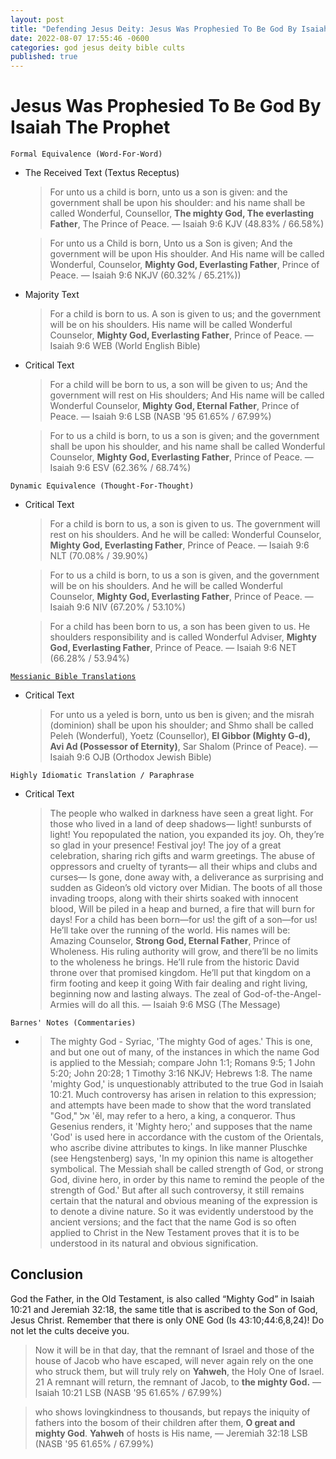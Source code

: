 ```yaml
---
layout: post
title: "Defending Jesus Deity: Jesus Was Prophesied To Be God By Isaiah The Prophet ✝️"
date: 2022-08-07 17:55:46 -0600
categories: god jesus deity bible cults
published: true
---
```


# Jesus Was Prophesied To Be God By Isaiah The Prophet

`Formal Equivalence (Word-For-Word)`
- The Received Text (Textus Receptus)

    > For unto us a child is born, unto us a son is given: and the government shall be upon his shoulder: and his name shall be called Wonderful, Counsellor, **The mighty God, The everlasting Father**, The Prince of Peace. &mdash; Isaiah 9:6 KJV (48.83% / 66.58%)

    > For unto us a Child is born, Unto us a Son is given; And the government will be upon His shoulder. And His name will be called Wonderful, Counselor, **Mighty God, Everlasting Father**, Prince of Peace. &mdash; Isaiah 9:6 NKJV (60.32% / 65.21%))

- Majority Text

    > For a child is born to us. A son is given to us; and the government will be on his shoulders. His name will be called Wonderful Counselor, **Mighty God, Everlasting Father**, Prince of Peace. &mdash; Isaiah 9:6 WEB (World English Bible)

- Critical Text

    > For a child will be born to us, a son will be given to us;
    And the government will rest on His shoulders;
    And His name will be called Wonderful Counselor, **Mighty God,
    Eternal Father**, Prince of Peace. &mdash; Isaiah 9:6 LSB (NASB '95 61.65% / 67.99%)

    > For to us a child is born, to us a son is given; and the government shall be upon his shoulder, and his name shall be called Wonderful Counselor, **Mighty God, Everlasting Father**, Prince of Peace. &mdash; Isaiah 9:6 ESV (62.36% / 68.74%)

`Dynamic Equivalence (Thought-For-Thought)`
- Critical Text
    > For a child is born to us, a son is given to us. The government will rest on his shoulders. And he will be called: Wonderful Counselor, **Mighty God, Everlasting Father**, Prince of Peace. &mdash; Isaiah 9:6 NLT (70.08% / 39.90%)

    > For to us a child is born, to us a son is given, and the government will be on his shoulders. And he will be called Wonderful Counselor, **Mighty God, Everlasting Father**, Prince of Peace. &mdash; Isaiah 9:6 NIV (67.20% / 53.10%)

    > For a child has been born to us, a son has been given to us. He shoulders responsibility and is called Wonderful Adviser, **Mighty God, Everlasting Father**, Prince of Peace. &mdash; Isaiah 9:6 NET (66.28% / 53.94%)

<!-- - NET Bible Translator Notes
    
    > e. Isaiah 9:6 NET tn גִּבּוֹר (gibbor) is probably an attributive adjective (“mighty God”), though one might translate “God is a warrior” or “God is mighty.” Scholars have interpreted this title in two ways. A number of them have argued that the title portrays the king as God’s representative on the battlefield, whom God empowers in a supernatural way (see J. H. Hayes and S. A. Irvine, Isaiah, 181-82). They contend that this sense seems more likely in the original context of the prophecy. They would suggest that having read the NT, we might in retrospect interpret this title as indicating the coming king’s deity, but it is unlikely that Isaiah or his audience would have understood the title in such a bold way. Ps 45:6 addresses the Davidic king as “God” because he ruled and fought as God’s representative on earth. Ancient Near Eastern art and literature picture gods training kings for battle, bestowing special weapons, and intervening in battle. According to Egyptian propaganda, the Hittites described Rameses II as follows: “No man is he who is among us, It is Seth great-of-strength, Baal in person; Not deeds of man are these his doings, They are of one who is unique” (See Miriam Lichtheim, Ancient Egyptian Literature, 2:67). According to proponents of this view, Isa 9:6 probably envisions a similar kind of response when friends and foes alike look at the Davidic king in full battle regalia. When the king’s enemies oppose him on the battlefield, they are, as it were, fighting against God himself. The other option is to regard this title as a reference to God, confronting Isaiah’s readers with the divinity of this promised “child.” The use of this same title that clearly refers to God in a later passage (Isa 10:21) supports this interpretation. Other passages depict Yahweh as the great God and great warrior (Deut 10:17; Jer. 32:18). Although this connection of a child who is born with deity is unparalleled in any earlier biblical texts, Isaiah’s use of this title to make this connection represents Isaiah’s attempt (at God’s behest) to advance Israel in their understanding of the ideal Davidic king for whom they long. -->

[`Messianic Bible Translations`](https://en.wikipedia.org/wiki/Messianic_Bible_translations)
- Critical Text

    > For unto us a yeled is born, unto us ben is given; and the misrah (dominion) shall be upon his shoulder; and Shmo shall be called Peleh (Wonderful), Yoetz (Counsellor), **El Gibbor (Mighty G-d), Avi Ad (Possessor of Eternity)**, Sar Shalom (Prince of Peace). &mdash; Isaiah 9:6 OJB (Orthodox Jewish Bible)

<!-- > Of the increase of His government and shalom there will be no end— on the throne of David and over His kingdom— to establish it and uphold it through justice and righteousness from now until forevermore. The zeal of Adonai-Tzva’ot will accomplish this. &mdash; Isaiah 9:6 TLV (Tree of Life Version, Formal Equivalent)

> in order to extend the dominion and perpetuate the peace of the throne and kingdom of David, to secure it and sustain it through justice and righteousness henceforth and forever. The zeal of Adonai-Tzva’ot will accomplish this. &mdash; Isaiah 9:6 CJB (Complete Jewish Bible, Dynamic Equivalent) -->

`Highly Idiomatic Translation / Paraphrase`
- Critical Text
    > The people who walked in darkness have seen a great light. For those who lived in a land of deep shadows— light! sunbursts of light! You repopulated the nation, you expanded its joy. Oh, they’re so glad in your presence! Festival joy! The joy of a great celebration, sharing rich gifts and warm greetings. The abuse of oppressors and cruelty of tyrants— all their whips and clubs and curses— Is gone, done away with, a deliverance as surprising and sudden as Gideon’s old victory over Midian. The boots of all those invading troops, along with their shirts soaked with innocent blood, Will be piled in a heap and burned, a fire that will burn for days! For a child has been born—for us! the gift of a son—for us! He’ll take over the running of the world. His names will be: Amazing Counselor, **Strong God, Eternal Father**, Prince of Wholeness. His ruling authority will grow, and there’ll be no limits to the wholeness he brings. He’ll rule from the historic David throne over that promised kingdom. He’ll put that kingdom on a firm footing and keep it going With fair dealing and right living, beginning now and lasting always. The zeal of God-of-the-Angel-Armies will do all this. &mdash; Isaiah 9:6 MSG (The Message)

`Barnes' Notes (Commentaries)` 

- > The mighty God - Syriac, 'The mighty God of ages.' This is one, and but one out of many, of the instances in which the name God is applied to the Messiah; compare John 1:1; Romans 9:5; 1 John 5:20; John 20:28; 1 Timothy 3:16 NKJV; Hebrews 1:8. The name 'mighty God,' is unquestionably attributed to the true God in Isaiah 10:21. Much controversy has arisen in relation to this expression; and attempts have been made to show that the word translated "God," אל 'ĕl, may refer to a hero, a king, a conqueror. Thus Gesenius renders, it 'Mighty hero;' and supposes that the name 'God' is used here in accordance with the custom of the Orientals, who ascribe divine attributes to kings. In like manner Pluschke (see Hengstenberg) says, 'In my opinion this name is altogether symbolical. The Messiah shall be called strength of God, or strong God, divine hero, in order by this name to remind the people of the strength of God.' But after all such controversy, it still remains certain that the natural and obvious meaning of the expression is to denote a divine nature. So it was evidently understood by the ancient versions; and the fact that the name God is so often applied to Christ in the New Testament proves that it is to be understood in its natural and obvious signification.

## Conclusion

God the Father, in the Old Testament, is also called “Mighty God” in Isaiah 10:21 and Jeremiah 32:18, the same title that is ascribed to the Son of God, Jesus Christ. Remember that there is only ONE God (Is 43:10;44:6,8,24)! Do not let the cults deceive you.

> Now it will be in that day, that the remnant of Israel and those of the house of Jacob who have escaped, will never again rely on the one who struck them, but will truly rely on **Yahweh**, the Holy One of Israel. 21 A remnant will return, the remnant of Jacob, to **the mighty God.** &mdash; Isaiah 10:21 LSB (NASB '95 61.65% / 67.99%)

> who shows lovingkindness to thousands, but repays the iniquity of fathers into the bosom of their children after them, **O great and mighty God**. **Yahweh** of hosts is His name, &mdash; Jeremiah 32:18 LSB (NASB '95 61.65% / 67.99%)

<script>
	var refTagger = {
		settings: {
			bibleVersion: 'ESV'
		}
	}; 

	(function(d, t) {
		var n=d.querySelector('[nonce]');
		refTagger.settings.nonce = n && (n.nonce||n.getAttribute('nonce'));
		var g = d.createElement(t), s = d.getElementsByTagName(t)[0];
		g.src = 'https://api.reftagger.com/v2/RefTagger.js';
		g.nonce = refTagger.settings.nonce;
		s.parentNode.insertBefore(g, s);
	}(document, 'script'));
</script>